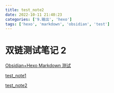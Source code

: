 ```yaml
---
title: test_note2
date: 2022-10-11 21:40:23
categories: ['9.输出', 'hexo']
tags: ['hexo', 'markdown', 'obsidian', 'test']
---
```


# 双链测试笔记 2

[Obsidian+Hexo Markdown 测试](../1189/#图表)

[test_note1](../1190)

[test_note2](../1193)
